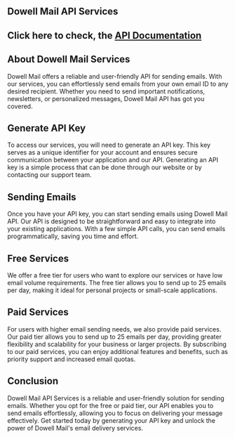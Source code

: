 ## Dowell Mail API Services
## Click here to check, the [API Documentation](https://documenter.getpostman.com/view/26372308/2s93mASJiK)
## About Dowell Mail Services
Dowell Mail offers a reliable and user-friendly API for sending emails. With our services, you can effortlessly send emails from your own email ID to any desired recipient. Whether you need to send important notifications, newsletters, or personalized messages, Dowell Mail API has got you covered.

## Generate API Key
To access our services, you will need to generate an API key. This key serves as a unique identifier for your account and ensures secure communication between your application and our API. Generating an API key is a simple process that can be done through our website or by contacting our support team.

## Sending Emails
Once you have your API key, you can start sending emails using Dowell Mail API. Our API is designed to be straightforward and easy to integrate into your existing applications. With a few simple API calls, you can send emails programmatically, saving you time and effort.

## Free Services
We offer a free tier for users who want to explore our services or have low email volume requirements. The free tier allows you to send up to 25 emails per day, making it ideal for personal projects or small-scale applications.

## Paid Services
For users with higher email sending needs, we also provide paid services. Our paid tier allows you to send up to 25 emails per day, providing greater flexibility and scalability for your business or larger projects. By subscribing to our paid services, you can enjoy additional features and benefits, such as priority support and increased email quotas.

## Conclusion
Dowell Mail API Services is a reliable and user-friendly solution for sending emails. Whether you opt for the free or paid tier, our API enables you to send emails effortlessly, allowing you to focus on delivering your message effectively. Get started today by generating your API key and unlock the power of Dowell Mail's email delivery services.

